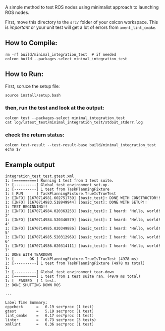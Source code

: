A simple method to test ROS nodes using minimalist approach to
launching ROS nodes.

First, move this directory to the `src/` folder of your colcon
workspace.  This is *important* or your unit test will get a lot of
errors from `ament_lint_cmake`.

## How to Compile:
```
rm -rf build/minimal_integration_test  # if needed
colcon build --packages-select minimal_integration_test
```

## How to Run:
First, soruce the setup file:
```
source install/setup.bash
```
### then, run the test and look at the output:
```
colcon test --packages-select minimal_integration_test
cat log/latest_test/minimal_integration_test/stdout_stderr.log
```

### check the return status:
```
colcon test-result --test-result-base build/minimal_integration_test
echo $?
```

## Example output

```
integration_test_test.gtest.xml
1: [==========] Running 1 test from 1 test suite.
1: [----------] Global test environment set-up.
1: [----------] 1 test from TaskPlanningFixture
1: [ RUN      ] TaskPlanningFixture.TrueIsTrueTest
1: [INFO] [1670714981.602751739] [basic_test]: DONE WITH CONSTRUCTOR!!
1: [INFO] [1670714983.518949944] [basic_test]: DONE WITH SETUP!!
1: TEST BEGINNING!!
1: [INFO] [1670714984.020363253] [basic_test]: I heard: 'Hello, world! 3'
1: [INFO] [1670714984.520346579] [basic_test]: I heard: 'Hello, world! 4'
1: [INFO] [1670714985.020349886] [basic_test]: I heard: 'Hello, world! 5'
1: [INFO] [1670714985.520312969] [basic_test]: I heard: 'Hello, world! 6'
1: [INFO] [1670714986.020314111] [basic_test]: I heard: 'Hello, world! 7'
1: DONE WITH TEARDOWN
1: [       OK ] TaskPlanningFixture.TrueIsTrueTest (4978 ms)
1: [----------] 1 test from TaskPlanningFixture (4978 ms total)
1: 
1: [----------] Global test environment tear-down
1: [==========] 1 test from 1 test suite ran. (4979 ms total)
1: [  PASSED  ] 1 test.
1: DONE SHUTTING DOWN ROS

...

Label Time Summary:
cppcheck      =   0.19 sec*proc (1 test)
gtest         =   5.19 sec*proc (1 test)
lint_cmake    =   0.17 sec*proc (1 test)
linter        =   0.73 sec*proc (3 tests)
xmllint       =   0.36 sec*proc (1 test)

```
